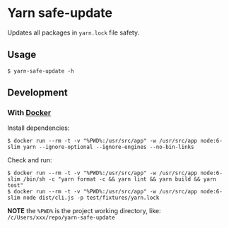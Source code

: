 # Yarn safe-update

Updates all packages in `yarn.lock` file safety.

## Usage

    $ yarn-safe-update -h

## Development

### With [Docker](https://www.docker.com)

Install dependencies:

    $ docker run --rm -t -v "%PWD%:/usr/src/app" -w /usr/src/app node:6-slim yarn --ignore-optional --ignore-engines --no-bin-links

Check and run:

    $ docker run --rm -t -v "%PWD%:/usr/src/app" -w /usr/src/app node:6-slim /bin/sh -c "yarn format -c && yarn lint && yarn build && yarn test"
    $ docker run --rm -t -v "%PWD%:/usr/src/app" -w /usr/src/app node:6-slim node dist/cli.js -p test/fixtures/yarn.lock

**NOTE** the `%PWD%` is the project working directory, like: `/c/Users/xxx/repo/yarn-safe-update`
